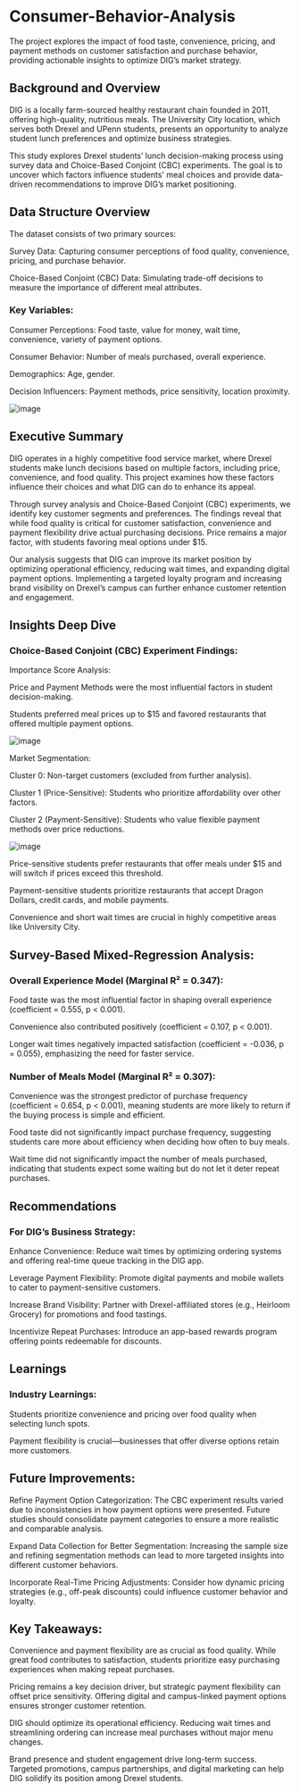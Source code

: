 # Consumer-Behavior-Analysis
The project explores the impact of food taste, convenience, pricing, and payment methods on customer satisfaction and purchase behavior, providing actionable insights to optimize DIG’s market strategy.

## Background and Overview
DIG is a locally farm-sourced healthy restaurant chain founded in 2011, offering high-quality, nutritious meals. The University City location, which serves both Drexel and UPenn students, presents an opportunity to analyze student lunch preferences and optimize business strategies.

This study explores Drexel students’ lunch decision-making process using survey data and Choice-Based Conjoint (CBC) experiments. The goal is to uncover which factors influence students' meal choices and provide data-driven recommendations to improve DIG’s market positioning.

## Data Structure Overview
The dataset consists of two primary sources:

Survey Data: Capturing consumer perceptions of food quality, convenience, pricing, and purchase behavior.

Choice-Based Conjoint (CBC) Data: Simulating trade-off decisions to measure the importance of different meal attributes.

### Key Variables:
Consumer Perceptions: Food taste, value for money, wait time, convenience, variety of payment options.

Consumer Behavior: Number of meals purchased, overall experience.

Demographics: Age, gender.

Decision Influencers: Payment methods, price sensitivity, location proximity.

![image](https://github.com/user-attachments/assets/e1a3dc21-92c2-4e20-8afa-45fd227f5200)


## Executive Summary
DIG operates in a highly competitive food service market, where Drexel students make lunch decisions based on multiple factors, including price, convenience, and food quality. This project examines how these factors influence their choices and what DIG can do to enhance its appeal.

Through survey analysis and Choice-Based Conjoint (CBC) experiments, we identify key customer segments and preferences. The findings reveal that while food quality is critical for customer satisfaction, convenience and payment flexibility drive actual purchasing decisions. Price remains a major factor, with students favoring meal options under $15.

Our analysis suggests that DIG can improve its market position by optimizing operational efficiency, reducing wait times, and expanding digital payment options. Implementing a targeted loyalty program and increasing brand visibility on Drexel’s campus can further enhance customer retention and engagement.

## Insights Deep Dive
### Choice-Based Conjoint (CBC) Experiment Findings:
Importance Score Analysis:

Price and Payment Methods were the most influential factors in student decision-making.

Students preferred meal prices up to $15 and favored restaurants that offered multiple payment options.

![image](https://github.com/user-attachments/assets/262509f5-ec9c-43fd-adbf-0b8b4d7e78ed)



Market Segmentation:

Cluster 0: Non-target customers (excluded from further analysis).

Cluster 1 (Price-Sensitive): Students who prioritize affordability over other factors.

Cluster 2 (Payment-Sensitive): Students who value flexible payment methods over price reductions.

![image](https://github.com/user-attachments/assets/01ead37f-8adb-493f-a100-1f8248a7f544)

Price-sensitive students prefer restaurants that offer meals under $15 and will switch if prices exceed this threshold.

Payment-sensitive students prioritize restaurants that accept Dragon Dollars, credit cards, and mobile payments.

Convenience and short wait times are crucial in highly competitive areas like University City.

## Survey-Based Mixed-Regression Analysis:
### Overall Experience Model (Marginal R² = 0.347):
Food taste was the most influential factor in shaping overall experience (coefficient = 0.555, p < 0.001).

Convenience also contributed positively (coefficient = 0.107, p < 0.001).

Longer wait times negatively impacted satisfaction (coefficient = -0.036, p = 0.055), emphasizing the need for faster service.

### Number of Meals Model (Marginal R² = 0.307):

Convenience was the strongest predictor of purchase frequency (coefficient = 0.654, p < 0.001), meaning students are more likely to return if the buying process is simple and efficient.

Food taste did not significantly impact purchase frequency, suggesting students care more about efficiency when deciding how often to buy meals.

Wait time did not significantly impact the number of meals purchased, indicating that students expect some waiting but do not let it deter repeat purchases.

## Recommendations
### For DIG’s Business Strategy:

Enhance Convenience: Reduce wait times by optimizing ordering systems and offering real-time queue tracking in the DIG app.

Leverage Payment Flexibility: Promote digital payments and mobile wallets to cater to payment-sensitive customers.

Increase Brand Visibility: Partner with Drexel-affiliated stores (e.g., Heirloom Grocery) for promotions and food tastings.

Incentivize Repeat Purchases: Introduce an app-based rewards program offering points redeemable for discounts.

## Learnings
### Industry Learnings:
Students prioritize convenience and pricing over food quality when selecting lunch spots.

Payment flexibility is crucial—businesses that offer diverse options retain more customers.

## Future Improvements:
Refine Payment Option Categorization: The CBC experiment results varied due to inconsistencies in how payment options were presented. Future studies should consolidate payment categories to ensure a more realistic and comparable analysis.

Expand Data Collection for Better Segmentation: Increasing the sample size and refining segmentation methods can lead to more targeted insights into different customer behaviors.

Incorporate Real-Time Pricing Adjustments: Consider how dynamic pricing strategies (e.g., off-peak discounts) could influence customer behavior and loyalty.

## Key Takeaways:
Convenience and payment flexibility are as crucial as food quality. While great food contributes to satisfaction, students prioritize easy purchasing experiences when making repeat purchases.

Pricing remains a key decision driver, but strategic payment flexibility can offset price sensitivity. Offering digital and campus-linked payment options ensures stronger customer retention.

DIG should optimize its operational efficiency. Reducing wait times and streamlining ordering can increase meal purchases without major menu changes.

Brand presence and student engagement drive long-term success. Targeted promotions, campus partnerships, and digital marketing can help DIG solidify its position among Drexel students.

